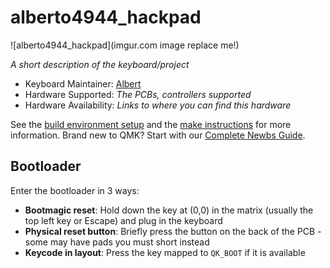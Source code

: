 # alberto4944_hackpad

![alberto4944_hackpad](imgur.com image replace me!)

*A short description of the keyboard/project*

* Keyboard Maintainer: [Albert](https://github.com/Alberto4944)
* Hardware Supported: *The PCBs, controllers supported*
* Hardware Availability: *Links to where you can find this hardware*


See the [build environment setup](https://docs.qmk.fm/#/getting_started_build_tools) and the [make instructions](https://docs.qmk.fm/#/getting_started_make_guide) for more information. Brand new to QMK? Start with our [Complete Newbs Guide](https://docs.qmk.fm/#/newbs).

## Bootloader

Enter the bootloader in 3 ways:

* **Bootmagic reset**: Hold down the key at (0,0) in the matrix (usually the top left key or Escape) and plug in the keyboard
* **Physical reset button**: Briefly press the button on the back of the PCB - some may have pads you must short instead
* **Keycode in layout**: Press the key mapped to `QK_BOOT` if it is available

